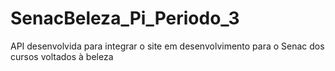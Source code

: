 # SenacBeleza_Pi_Periodo_3
API desenvolvida para integrar o site em desenvolvimento para o Senac dos cursos voltados à beleza
